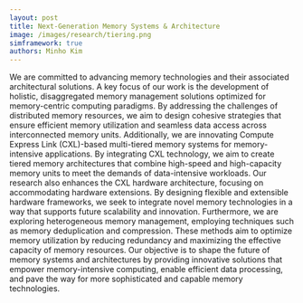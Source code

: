 ```yaml
---
layout: post
title: Next-Generation Memory Systems & Architecture
image: /images/research/tiering.png
simframework: true
authors: Minho Kim
---
```


We are committed to advancing memory technologies and their associated architectural solutions. A key focus of our work is the development of holistic, disaggregated memory management solutions optimized for memory-centric computing paradigms. By addressing the challenges of distributed memory resources, we aim to design cohesive strategies that ensure efficient memory utilization and seamless data access across interconnected memory units. Additionally, we are innovating Compute Express Link (CXL)-based multi-tiered memory systems for memory-intensive applications. By integrating CXL technology, we aim to create tiered memory architectures that combine high-speed and high-capacity memory units to meet the demands of data-intensive workloads. Our research also enhances the CXL hardware architecture, focusing on accommodating hardware extensions. By designing flexible and extensible hardware frameworks, we seek to integrate novel memory technologies in a way that supports future scalability and innovation. Furthermore, we are exploring heterogeneous memory management, employing techniques such as memory deduplication and compression. These methods aim to optimize memory utilization by reducing redundancy and maximizing the effective capacity of memory resources. Our objective is to shape the future of memory systems and architectures by providing innovative solutions that empower memory-intensive computing, enable efficient data processing, and pave the way for more sophisticated and capable memory technologies.
